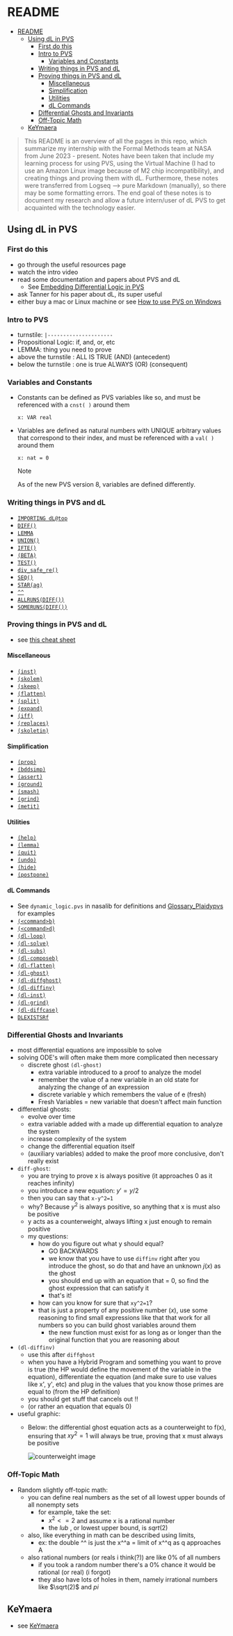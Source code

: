 # README

- [README](#readme)
	- [Using dL in PVS](#using-dl-in-pvs)
		- [First do this](#first-do-this)
		- [Intro to PVS](#intro-to-pvs)
			- [Variables and Constants](#variables-and-constants)
		- [Writing things in PVS and dL](#writing-things-in-pvs-and-dl)
		- [Proving things in PVS and dL](#proving-things-in-pvs-and-dl)
			- [Miscellaneous](#miscellaneous)
			- [Simplification](#simplification)
			- [Utilities](#utilities)
			- [dL Commands](#dl-commands)
		- [Differential Ghosts and Invariants](#differential-ghosts-and-invariants)
		- [Off-Topic Math](#off-topic-math)
	- [KeYmaera](#keymaera)

> This README is an overview of all the pages in this repo, which summarize my
> internship with the Formal Methods team at NASA from June 2023 - present. Notes
> have been taken that include my learning process for using PVS, using the
> Virtual Machine (I had to use an Amazon Linux image because of M2 chip
> incompatibility), and creating things and proving them with dL. Furthermore,
> these notes were transferred from Logseq --> pure Markdown (manually), so there
> may be some formatting errors. The end goal of these notes is to document my
> research and allow a future intern/user of dL PVS to get acquainted with the
> technology easier.

## Using dL in PVS

### First do this

- go through the useful resources page
- watch the intro video
- read some documentation and papers about PVS and dL
	- See [Embedding Differential Logic in PVS](assets/LSFA_23_submit.pdf)
- ask Tanner for his paper about dL, its super useful
- either buy a mac or Linux machine or see [How to use PVS on Windows](pages/pvs-on-windows.md)

### Intro to PVS

- turnstile: `|---------------------`
- Propositional Logic: if, and, or, etc
- LEMMA: thing you need to prove
- above the turnstile : ALL IS TRUE (AND) (antecedent)
- below the turnstile : one is true ALWAYS (OR) (consequent)

### Variables and Constants

- Constants can be defined as PVS variables like so, and must be referenced with
  a `cnst( )` around them

  `x: VAR real`
- Variables are defined as natural numbers with UNIQUE arbitrary values that
  correspond to their index, and must be referenced with a `val( )` around them

  `x: nat = 0`

  <!--TODO: Update new dL variables syntax-->

  > [!NOTE]
  > As of the new PVS version 8, variables are defined differently.

### Writing things in PVS and dL

- [`IMPORTING dL@top`](pages/IMPORTING.md)
- [`DIFF()`](pages/DIFF.md)
- [`LEMMA`](pages/lemma.md)
- [`UNION()`](pages/UNION.md)
- [`IFTE()`](pages/IFTE.md)
- [`(BETA)`](pages/beta.md)
- [`TEST()`](pages/test.md)
- [`div_safe_re()`](pages/div_safe_re.md)
- [`SEQ()`](pages/SEQ.md)
- [`STAR(ag)`](pages/star.md)
- [`^^`](pages/exponentiation.md)
- [`ALLRUNS(DIFF())`](pages/ALLRUNS.md)
- [`SOMERUNS(DIFF())`](pages/SOMERUNS.md)

### Proving things in PVS and dL

- see [this cheat sheet](assets/plaidypvs_cheatsheet.png)

#### Miscellaneous

- [`(inst)`](pages/inst.md)
- [`(skolem)`](pages/skolem.md)
- [`(skeep)`](pages/skeep.md)
- [`(flatten)`](pages/flatten.md)
- [`(split)`](pages/)
- [`(expand)`](pages/expand.md)
- [`(iff)`](pages/IFF.md)
- [`(replaces)`](pages/replaces.md)
- [`(skoletin)`](pages/skoletin.md)

#### Simplification

- [`(prop)`](pages/prop.md)
- [`(bddsimp)`](pages/bddsimp.md)
- [`(assert)`](pages/assert.md)
- [`(ground)`](pages/ground.md)
- [`(smash)`](pages/smash.md)
- [`(grind)`](pages/grind.md)
- [`(metit)`](metit.md)

#### Utilities

- [`(help)`](pages/help.md)
- [`(lemma)`](pages/lemma.md)
- [`(quit)`](pages/quit.md)
- [`(undo)`](pages/undo.md)
- [`(hide)`](pages/hide.md)
- [`(postpone)`](postpone.md)

#### dL Commands

- See `dynamic_logic.pvs` in nasalib for definitions and [Glossary_Plaidypvs](./assets/Glossary_Plaidypvs.pvs) for examples
- [`(<command>b)`](pages/box.md)
- [`(<command>d)`](pages/diamond.md)
- [`(dl-loop)`](pages/loop.md)
- [`(dl-solve)`](pages/solve.md)
- [`(dl-subs)`](pages/sub.md)
- [`(dl-composeb)`](pages/compose.md)
- [`(dl-flatten)`](pages/flatten.md)
- [`(dl-ghost)`](pages/ghosts.md)
- [`(dl-diffghost)`](pages/diffghost.md)
- [`(dl-diffinv)`](pages/diffinv.md)
- [`(dl-inst)`](pages/inst.md)
- [`(dl-grind)`](pages/dl-grind.md)
- [`(dl-diffcase)`](pages/diffcase.md)
- [`DLEXISTSRf`](pages/DLEXISTSRf.md)

### Differential Ghosts and Invariants

- most differential equations are impossible to solve
- solving ODE's will often make them more complicated then necessary
	- discrete ghost `(dl-ghost)`
		- extra variable introduced to a proof to analyze the model
		- remember the value of a new variable in an old state for analyzing the
		  change of an expression
		- discrete variable y which remembers the value of e (fresh)
		- Fresh Variables = new variable that doesn't affect main function
- differential ghosts:
	- evolve over time
	- extra variable added with a made up differential equation to analyze the
	  system
	- increase complexity of the system
	- change the differential equation itself
	- (auxiliary variables) added to make the proof more conclusive, don't really
	  exist
- `diff-ghost`:
	- you are trying to prove x is always positive (it approaches 0 as it reaches
	  infinity)
	- you introduce a new equation: $y' = y/2$
	- then you can say that `x-y^2=1`
	- why? Because $y^2$ is always positive, so anything that x is must also be
	  positive
	- y acts as a counterweight, always lifting x just enough to remain positive
	- my questions:
		- how do you figure out what y should equal?
			- GO BACKWARDS
			- we know that you have to use `diffinv` right after you introduce the
			  ghost, so do that and have an unknown $j(x)$ as the ghost
			- you should end up with an equation that = 0, so find the ghost
			  expression that can satisfy it
			- that's it!
		- how can you know for sure that `xy^2=1`?
      - that is just a property of any positive number $(x)$, use some reasoning
      to find small expressions like that that work for all numbers so you can
      build ghost variables around them
		- the new function must exist for as long as or longer than the original
		  function that you are reasoning about
- `(dl-diffinv)`
	- use this after `diffghost`
	- when you have a Hybrid Program and something you want to prove is true (the
	  HP would define the movement of the variable in the equation), differentiate
	  the equation (and make sure to use values like x', y', etc) and plug in the
	  values that you know those primes are equal to (from the HP definition)
	- you should get stuff that cancels out !!
	- (or rather an equation that equals 0)
- useful graphic:
	- Below: the differential ghost equation acts as a counterweight to f(x),
	  ensuring that $xy^2 = 1$ will always be true, proving that x must always be
	  positive

	  ![counterweight image](assets/counterweight.png)

### Off-Topic Math

- Random slightly off-topic math:
	- you can define real numbers as the set of all lowest upper bounds of all
	  nonempty sets
		- for example, take the set:
			- $x^2 <= 2$ and assume x is a rational number
			- the $lub$ , or lowest upper bound, is $sqrt(2)$
	- also, like everything in math can be described using limits,
		- ex: the double ^^ is just the x^^a = limit of x^^q as q approaches A
	- also rational numbers (or reals i think(?)) are like 0% of all numbers
		- if you took a random number there's a 0% chance it would be rational (or
		  real) (i forgot)
		- they also have lots of holes in them, namely irrational numbers like
		  $\sqrt(2)$ and $pi$

## KeYmaera
- see [KeYmaera](pages/keymaera.md)
